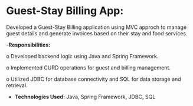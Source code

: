 #	Guest-Stay Billing App:
Developed a Guest-Stay Billing application using MVC approch to manage guest details and generate invoices based on their stay and food services.

-**Responsibilities:** 

o	Developed backend logic using Java and Spring Framework.

o	Implemented CURD operations for guest and billing management.

o	Utilized JDBC for database connectivity and SQL for data storage and retrieval.

-	**Technologies Used:** Java, Spring Framework, JDBC, SQL
